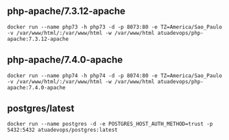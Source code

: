 ## php-apache/7.3.12-apache

    docker run --name php73 -h php73 -d -p 8073:80 -e TZ=America/Sao_Paulo -v /var/www/html/:/var/www/html -w /var/www/html atuadevops/php-apache:7.3.12-apache

## php-apache/7.4.0-apache

    docker run --name php74 -h php74 -d -p 8074:80 -e TZ=America/Sao_Paulo -v /var/www/html/:/var/www/html -w /var/www/html atuadevops/php-apache:7.4.0-apache

## postgres/latest

    docker run --name postgres -d -e POSTGRES_HOST_AUTH_METHOD=trust -p 5432:5432 atuadevops/postgres:latest
